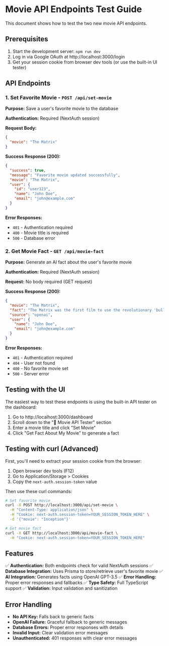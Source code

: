 # Movie API Endpoints Test Guide

This document shows how to test the two new movie API endpoints.

## Prerequisites

1. Start the development server: `npm run dev`
2. Log in via Google OAuth at http://localhost:3000/login
3. Get your session cookie from browser dev tools (or use the built-in UI tester)

## API Endpoints

### 1. Set Favorite Movie - `POST /api/set-movie`

**Purpose:** Save a user's favorite movie to the database

**Authentication:** Required (NextAuth session)

**Request Body:**

```json
{
  "movie": "The Matrix"
}
```

**Success Response (200):**

```json
{
  "success": true,
  "message": "Favorite movie updated successfully",
  "movie": "The Matrix",
  "user": {
    "id": "user123",
    "name": "John Doe",
    "email": "john@example.com"
  }
}
```

**Error Responses:**

- `401` - Authentication required
- `400` - Movie title is required
- `500` - Database error

### 2. Get Movie Fact - `GET /api/movie-fact`

**Purpose:** Generate an AI fact about the user's favorite movie

**Authentication:** Required (NextAuth session)

**Request:** No body required (GET request)

**Success Response (200):**

```json
{
  "movie": "The Matrix",
  "fact": "The Matrix was the first film to use the revolutionary 'bullet time' effect, which was achieved using 120 cameras arranged in a circle around the action.",
  "source": "openai",
  "user": {
    "name": "John Doe",
    "email": "john@example.com"
  }
}
```

**Error Responses:**

- `401` - Authentication required
- `404` - User not found
- `400` - No favorite movie set
- `500` - Server error

## Testing with the UI

The easiest way to test these endpoints is using the built-in API tester on the dashboard:

1. Go to http://localhost:3000/dashboard
2. Scroll down to the "🧪 Movie API Tester" section
3. Enter a movie title and click "Set Movie"
4. Click "Get Fact About My Movie" to generate a fact

## Testing with curl (Advanced)

First, you'll need to extract your session cookie from the browser:

1. Open browser dev tools (F12)
2. Go to Application/Storage > Cookies
3. Copy the `next-auth.session-token` value

Then use these curl commands:

```bash
# Set favorite movie
curl -X POST http://localhost:3000/api/set-movie \
  -H "Content-Type: application/json" \
  -H "Cookie: next-auth.session-token=YOUR_SESSION_TOKEN_HERE" \
  -d '{"movie": "Inception"}'

# Get movie fact
curl -X GET http://localhost:3000/api/movie-fact \
  -H "Cookie: next-auth.session-token=YOUR_SESSION_TOKEN_HERE"
```

## Features

✅ **Authentication:** Both endpoints check for valid NextAuth sessions
✅ **Database Integration:** Uses Prisma to store/retrieve user's favorite movie
✅ **AI Integration:** Generates facts using OpenAI GPT-3.5
✅ **Error Handling:** Proper error responses and fallbacks
✅ **Type Safety:** Full TypeScript support
✅ **Validation:** Input validation and sanitization

## Error Handling

- **No API Key:** Falls back to generic facts
- **OpenAI Failure:** Graceful fallback to generic messages
- **Database Errors:** Proper error responses with details
- **Invalid Input:** Clear validation error messages
- **Unauthenticated:** 401 responses with clear error messages
